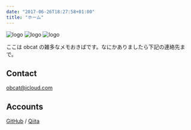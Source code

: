 ```yaml
---
date: "2017-06-26T18:27:58+01:00"
title: "ホーム"
---
```


<img src="images/logo_img_only.svg" alt="logo" class="logo_img_only">
<img src="images/logo_img_only.svg" alt="logo" class="logo_img_only">
<img src="images/logo_img_only.svg" alt="logo" class="logo_img_only">

ここは obcat の雑多なメモおきばです。なにかありましたら下記の連絡先まで。

## Contact

obcat@icloud.com

## Accounts

[GitHub](https://github.com/obcat) / [Qiita](https://qiita.com/obcat)
